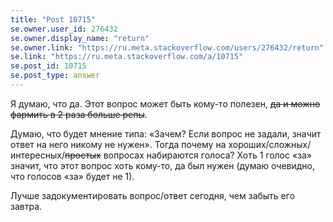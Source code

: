 ```yaml
---
title: "Post 10715"
se.owner.user_id: 276432
se.owner.display_name: "return"
se.owner.link: "https://ru.meta.stackoverflow.com/users/276432/return"
se.link: "https://ru.meta.stackoverflow.com/a/10715"
se.post_id: 10715
se.post_type: answer
---
```

<p>Я думаю, что да. Этот вопрос может быть кому-то полезен, <s>да и можно фармить в 2 раза больше репы</s>.</p>
<p>Думаю, что будет мнение типа: «Зачем? Если вопрос не задали, значит ответ на него никому не нужен». Тогда почему на хороших/сложных/интересных/<s>простых</s> вопросах набираются голоса? Хоть 1 голос «за» значит, что этот вопрос хоть кому-то, да был нужен (думаю очевидно, что голосов «за» будет не 1).</p>
<p>Лучше задокументировать вопрос/ответ сегодня, чем забыть его завтра.</p>
